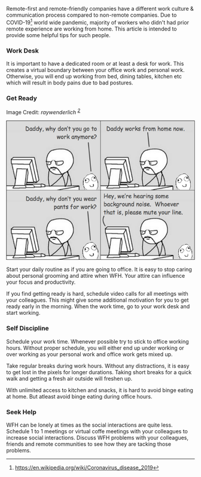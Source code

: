 <!--
.. title: Work From Home Tips For Non-remote Workers
.. slug: work-from-home-tips
.. date: 2020-03-31 18:39:58 UTC+05:30
.. tags: careers, remote
.. category:
.. link:
.. description:
.. type: text
-->

Remote-first and remote-friendly companies have a different work culture & communication process compared to non-remote companies. Due to COVID-19[^1] world wide pandemic, majority of workers who didn't had prior remote experience are working from home. This article is intended to provide some helpful tips for such people.

### Work Desk

It is important to have a dedicated room or at least a desk for work. This creates a virtual boundary between your office work and personal work. Otherwise, you will end up working from bed, dining tables, kitchen etc which will result in body pains due to bad postures.


### Get Ready

<p align="center">

Image Credit:
<cite>raywenderlich
<sup id="fnref-2">
<a class="footnote-ref" href="work-from-home-tips.html#fn-1">2</a>
</sup>
</cite>
</p>

<p align="center">
<img src="/images/remote-work.png" />
</p>




Start your daily routine as if you are going to office. It is easy to stop caring about personal grooming and attire when WFH. Your attire can influence your focus and productivity.

If you find getting ready is hard, schedule video calls for all meetings with your colleagues. This might give some additional motivation for you to get ready early in the morning. When the work time, go to your work desk and start working.


### Self Discipline

Schedule your work time. Whenever possible try to stick to office working hours. Without proper schedule, you will either end up under working or over working as your personal work and office work gets mixed up.

Take regular breaks during work hours. Without any distractions, it is easy to get lost in the pixels for longer durations. Taking short breaks for a quick walk and getting a fresh air outside will freshen up.

With unlimited access to kitchen and snacks, it is hard to avoid binge eating at home. But atleast avoid binge eating during office hours.


### Seek Help

WFH can be lonely at times as the social interactions are quite less. Schedule 1 to 1 meetings or virtual coffe meetings with your colleagues to increase social interactions. Discuss WFH problems with your colleagues, friends and remote communities to see how they are tacking those problems.


[^1]: https://en.wikipedia.org/wiki/Coronavirus_disease_2019
[^2]: https://www.raywenderlich.com/9573880-staying-motivated-as-a-work-from-home-developer
